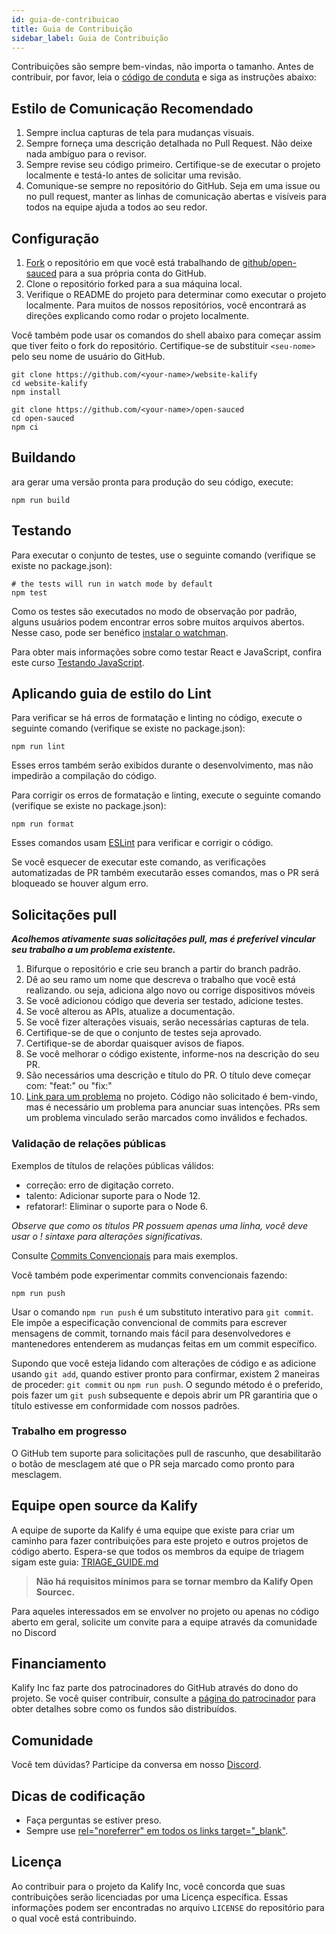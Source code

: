 ```yaml
---
id: guia-de-contribuicao
title: Guia de Contribuição
sidebar_label: Guia de Contribuição
---
```


Contribuições são sempre bem-vindas, não importa o tamanho. Antes de contribuir,
por favor, leia o [código de conduta](./codigo-de-conduta.md) e siga as instruções abaixo:

## Estilo de Comunicação Recomendado

1. Sempre inclua capturas de tela para mudanças visuais.
2. Sempre forneça uma descrição detalhada no Pull Request. Não deixe nada ambíguo para o revisor.
3. Sempre revise seu código primeiro. Certifique-se de executar o projeto localmente e testá-lo antes de solicitar uma revisão.
4. Comunique-se sempre no repositório do GitHub. Seja em uma issue ou no pull request, manter as linhas de comunicação abertas e visíveis para todos na equipe ajuda a todos ao seu redor.

## Configuração

1. [Fork](https://docs.github.com/pt/get-started/quickstart/fork-a-repo) o repositório em que você está trabalhando de [github/open-sauced](https://github.com/yagasaki7K/website-kalify) para a sua própria conta do GitHub.
2. Clone o repositório forked para a sua máquina local.
3. Verifique o README do projeto para determinar como executar o projeto localmente. Para muitos de nossos repositórios, você encontrará as direções explicando como rodar o projeto localmente.

Você também pode usar os comandos do shell abaixo para começar assim que tiver feito o fork do repositório.
Certifique-se de substituir `<seu-nome>` pelo seu nome de usuário do GitHub.

```shell
git clone https://github.com/<your-name>/website-kalify
cd website-kalify
npm install
```

```shell
git clone https://github.com/<your-name>/open-sauced
cd open-sauced
npm ci
```

## Buildando
ara gerar uma versão pronta para produção do seu código, execute:

```shell
npm run build
```

## Testando

Para executar o conjunto de testes, use o seguinte comando (verifique se existe no package.json):
```shell
# the tests will run in watch mode by default
npm test
```
Como os testes são executados no modo de observação por padrão, alguns usuários podem encontrar erros sobre muitos arquivos abertos. Nesse caso, pode ser benéfico [instalar o watchman](https://facebook.github.io/watchman/docs/install.html).

Para obter mais informações sobre como testar React e JavaScript, confira este curso [Testando JavaScript](https://testingjavascript.com/).

## Aplicando guia de estilo do Lint

Para verificar se há erros de formatação e linting no código, execute o seguinte comando (verifique se existe no package.json):

```shell
npm run lint
```

Esses erros também serão exibidos durante o desenvolvimento, mas não impedirão a compilação do código.

Para corrigir os erros de formatação e linting, execute o seguinte comando (verifique se existe no package.json):

```shell
npm run format
```

Esses comandos usam [ESLint](https://eslint.org/) para verificar e corrigir o código.

Se você esquecer de executar este comando, as verificações automatizadas de PR também executarão esses comandos, mas o PR será bloqueado se houver algum erro.

## Solicitações pull

**_Acolhemos ativamente suas solicitações pull, mas é preferível vincular seu trabalho a um problema existente._**

1. Bifurque o repositório e crie seu branch a partir do branch padrão.
2. Dê ao seu ramo um nome que descreva o trabalho que você está realizando. ou seja, adiciona algo novo ou corrige dispositivos móveis
3. Se você adicionou código que deveria ser testado, adicione testes.
4. Se você alterou as APIs, atualize a documentação.
5. Se você fizer alterações visuais, serão necessárias capturas de tela.
6. Certifique-se de que o conjunto de testes seja aprovado.
7. Certifique-se de abordar quaisquer avisos de fiapos.
8. Se você melhorar o código existente, informe-nos na descrição do seu PR.
9. São necessários uma descrição e título do PR. O título deve começar com: "feat:" ou "fix:"
10. [Link para um problema](https://help.github.com/en/github/writing-on-github/autolinked-references-and-urls) no projeto. Código não solicitado é bem-vindo, mas é necessário um problema para anunciar suas intenções. PRs sem um problema vinculado serão marcados como inválidos e fechados.

### Validação de relações públicas

Exemplos de títulos de relações públicas válidos:

- correção: erro de digitação correto.
- talento: Adicionar suporte para o Node 12.
- refatorar!: Eliminar o suporte para o Node 6.

_Observe que como os títulos PR possuem apenas uma linha, você deve usar o ! sintaxe para alterações significativas._

Consulte [Commits Convencionais](https://www.conventionalcommits.org/en/v1.0.0/) para mais exemplos.

Você também pode experimentar commits convencionais fazendo:

```shell
npm run push
```

Usar o comando `npm run push` é um substituto interativo para `git commit`. Ele impõe a especificação convencional de commits para escrever mensagens de commit, tornando mais fácil para desenvolvedores e mantenedores entenderem as mudanças feitas em um commit específico.

Supondo que você esteja lidando com alterações de código e as adicione usando `git add`, quando estiver pronto para confirmar, existem 2 maneiras de proceder: `git commit` ou `npm run push`. O segundo método é o preferido, pois fazer um `git push` subsequente e depois abrir um PR garantiria que o título estivesse em conformidade com nossos padrões.

### Trabalho em progresso

O GitHub tem suporte para solicitações pull de rascunho, que desabilitarão o botão de mesclagem até que o PR seja marcado como pronto para mesclagem.

## Equipe open source da Kalify

A equipe de suporte da Kalify é uma equipe que existe para criar um caminho para fazer contribuições para este projeto e outros projetos de código aberto. Espera-se que todos os membros da equipe de triagem sigam este guia: [TRIAGE_GUIDE.md](./kalify-open-source.md)

> **Não há requisitos mínimos para se tornar membro da Kalify Open Sourcec.**

Para aqueles interessados em se envolver no projeto ou apenas no código aberto em geral, solicite um convite para a equipe através da comunidade no Discord

## Financiamento

Kalify Inc faz parte dos patrocinadores do GitHub através do dono do projeto. Se você quiser contribuir, consulte a [página do patrocinador](https://github.com/sponsors/yagasaki7k) para obter detalhes sobre como os fundos são distribuídos.

## Comunidade

Você tem dúvidas? Participe da conversa em nosso [Discord](https://discord.gg/jhSepmE7nN).

## Dicas de codificação

- Faça perguntas se estiver preso.
- Sempre use [rel="noreferrer" em todos os links target="\_blank"](https://web.dev/external-anchors-use-rel-noopener/).

## Licença

Ao contribuir para o projeto da Kalify Inc, você concorda que suas contribuições serão licenciadas
por uma Licença específica. Essas informações podem ser encontradas no arquivo `LICENSE` do repositório para o qual você está contribuindo.